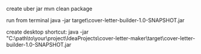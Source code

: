 create uber jar 
mvn clean package

run from terminal
java -jar target\cover-letter-builder-1.0-SNAPSHOT.jar

create desktop shortcut:
java -jar "C:\path\to\your\project\IdeaProjects\cover-letter-maker\target\cover-letter-builder-1.0-SNAPSHOT.jar
